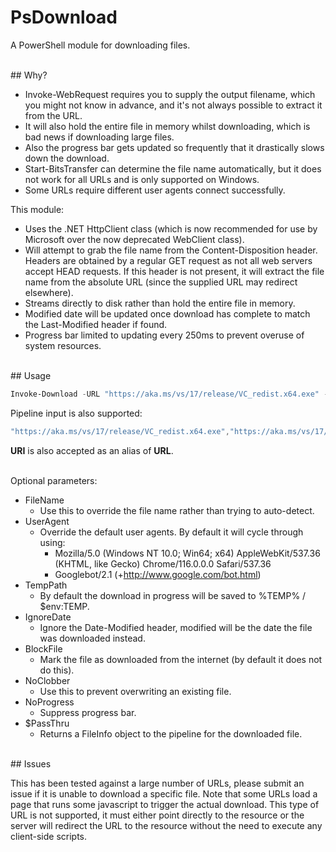 # PsDownload

A PowerShell module for downloading files.

<br>
## Why?

- Invoke-WebRequest requires you to supply the output filename, which you might not know in advance, and it's not always possible to extract it from the URL.
- It will also hold the entire file in memory whilst downloading, which is bad news if downloading large files.
- Also the progress bar gets updated so frequently that it drastically slows down the download.
- Start-BitsTransfer can determine the file name automatically, but it does not work for all URLs and is only supported on Windows.
- Some URLs require different user agents connect successfully.

This module:

- Uses the .NET HttpClient class (which is now recommended for use by Microsoft over the now deprecated WebClient class).
- Will attempt to grab the file name from the Content-Disposition header. Headers are obtained by a regular GET request as not all web servers accept HEAD requests. If this header is not present, it will extract the file name from the absolute URL (since the supplied URL may redirect elsewhere).
- Streams directly to disk rather than hold the entire file in memory.
- Modified date will be updated once download has complete to match the Last-Modified header if found.
- Progress bar limited to updating every 250ms to prevent overuse of system resources.

<br>
## Usage

```powershell
Invoke-Download -URL "https://aka.ms/vs/17/release/VC_redist.x64.exe" -Destination "$env:USERPROFILE\Downloads"
```

Pipeline input is also supported:

```powershell
"https://aka.ms/vs/17/release/VC_redist.x64.exe","https://aka.ms/vs/17/release/VC_redist.x86.exe" | Invoke-Download -Destination "$env:USERPROFILE\Downloads"
```

**URI** is also accepted as an alias of **URL**.

<br>
Optional parameters:

- FileName
  - Use this to override the file name rather than trying to auto-detect.
- UserAgent
  - Override the default user agents. By default it will cycle through using:
    - Mozilla/5.0 (Windows NT 10.0; Win64; x64) AppleWebKit/537.36 (KHTML, like Gecko) Chrome/116.0.0.0 Safari/537.36
    - Googlebot/2.1 (+http://www.google.com/bot.html)
- TempPath
  - By default the download in progress will be saved to %TEMP% / $env:TEMP.
- IgnoreDate
  - Ignore the Date-Modified header, modified will be the date the file was downloaded instead.
- BlockFile
  - Mark the file as downloaded from the internet (by default it does not do this).
- NoClobber
  - Use this to prevent overwriting an existing file.
- NoProgress
  - Suppress progress bar.
- $PassThru
  - Returns a FileInfo object to the pipeline for the downloaded file.

<br>
## Issues

This has been tested against a large number of URLs, please submit an issue if it is unable to download a specific file. Note that some URLs load a page that runs some javascript to trigger the actual download. This type of URL is not supported, it must either point directly to the resource or the server will redirect the URL to the resource without the need to execute any client-side scripts.